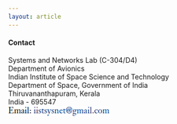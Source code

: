 ```yaml
---
layout: article
---
```


#### Contact

Systems and Networks Lab (C-304/D4)  
Department of Avionics  
Indian Institute of Space Science and Technology  
Department of Space, Government of India  
Thiruvananthapuram, Kerala  
India - 695547  
<img src="images/email.png">


